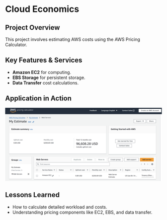 # Cloud Economics

## Project Overview
This project involves estimating AWS costs using the AWS Pricing Calculator.

## Key Features & Services
- **Amazon EC2** for computing.
- **EBS Storage** for persistent storage.
- **Data Transfer** cost calculations.

## Application in Action
![Cost Estimate](p4-4.png)

## Lessons Learned
- How to calculate detailed workload and costs.
- Understanding pricing components like EC2, EBS, and data transfer.